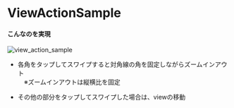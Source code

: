 # ViewActionSample

#### こんなのを実現

![view_action_sample](https://user-images.githubusercontent.com/26328745/42122243-d3e47862-7c79-11e8-8011-d066a2e58a35.gif)

- 各角をタップしてスワイプすると対角線の角を固定しながらズームインアウト  
　※ズームインアウトは縦横比を固定  

- その他の部分をタップしてスワイプした場合は、viewの移動 
